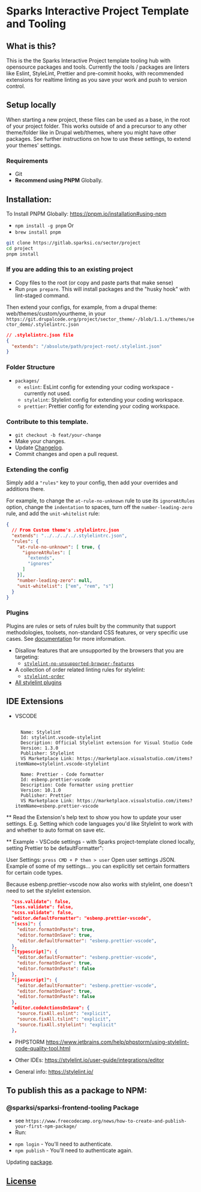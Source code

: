 # Sparks Interactive Project Template and Tooling

## What is this?

This is the the Sparks Interactive Project template tooling hub with opensource packages and tools.
Currently the tools / packages are linters like Eslint, StyleLint, Prettier and pre-commit hooks, with recommended extensions for realtime linting as you save your work and push to version control.

## Setup locally
When starting a new project, these files can be used as a base, in the root of your project folder. This works outside of and a precursor to any other theme/folder like in Drupal web/themes, where you might have other packages. See further instructions on how to use these settings, to extend your themes' settings.

### Requirements

- Git
- **Recommend using PNPM** Globally.

## Installation:

To Install PNPM Globally: https://pnpm.io/installation#using-npm
- `npm install -g pnpm`
Or
- `brew install pnpm`

```sh
git clone https://gitlab.sparksi.co/sector/project
cd project
pnpm install
```

### If you are adding this to an existing project
- Copy files to the root (or copy and paste parts that make sense)
- Run `pnpm prepare`. This will install packages and the "husky hook" with lint-staged command.

Then extend your configs, for example, from a drupal theme: web/themes/custom/yourtheme, in your `https://git.drupalcode.org/project/sector_theme/-/blob/1.1.x/themes/sector_demo/.stylelintrc.json`

```json
// .stylelintrc.json file
{
  "extends": "/absolute/path/project-root/.stylelint.json"
}
```

### Folder Structure
- `packages/`
  - `eslint`: EsLint config for extending your coding workspace - currently not used.
  - `stylelint`: Stylelint config for extending your coding workspace.
  - `prettier`: Prettier config for extending your coding workspace.

### Contribute to this template.

* `git checkout -b feat/your-change`
* Make your changes.
* Update [Changelog](CHANGELOG.md).
* Commit changes and open a pull request.

### Extending the config

Simply add a `"rules"` key to your config, then add your overrides and additions there.

For example, to change the `at-rule-no-unknown` rule to use its `ignoreAtRules` option, change the `indentation` to spaces, turn off the `number-leading-zero` rule, and add the `unit-whitelist` rule:

```json
{
  // From Custom theme's .stylelintrc.json
  "extends": "../../../../.stylelintrc.json",
  "rules": {
    "at-rule-no-unknown": [ true, {
      "ignoreAtRules": [
        "extends",
        "ignores"
      ]
    }],
    "number-leading-zero": null,
    "unit-whitelist": ["em", "rem", "s"]
  }
}
```

### Plugins
Plugins are rules or sets of rules built by the community that support methodologies, toolsets, non-standard CSS features, or very specific use cases. See [documentation](https://stylelint.io/user-guide/configuration/#plugins) for more information.

- Disallow features that are unsupported by the browsers that you are targeting:
  - [`stylelint-no-unsupported-browser-features`](https://www.npmjs.com/package/stylelint-no-unsupported-browser-features)
- A collection of order related linting rules for stylelint:
  - [`stylelint-order`](https://www.npmjs.com/package/stylelint-order)
- [All stylelint plugins](https://www.npmjs.com/search?q=keywords:stylelint-plugin)

## IDE Extensions
* VSCODE
  ```

    Name: Stylelint
    Id: stylelint.vscode-stylelint
    Description: Official Stylelint extension for Visual Studio Code
    Version: 1.3.0
    Publisher: Stylelint
    VS Marketplace Link: https://marketplace.visualstudio.com/items?itemName=stylelint.vscode-stylelint

    Name: Prettier - Code formatter
    Id: esbenp.prettier-vscode
    Description: Code formatter using prettier
    Version: 10.1.0
    Publisher: Prettier
    VS Marketplace Link: https://marketplace.visualstudio.com/items?itemName=esbenp.prettier-vscode
  ```

** Read the Extension's help text to show you how to update your user settings. E.g. Setting which code languages you'd like Stylelint to work with and whether to auto format on save etc.

** Example - VSCode settings - with Sparks project-template cloned locally, setting Prettier to be defaultFormatter":

User Settings: `press CMD + P then > user` Open user settings JSON.
Example of some of my settings... you can explicitly set certain formatters for certain code types.

Because esbenp.prettier-vscode now also works with stylelint, one doesn't need to set the stylelint extension.

```json
  "css.validate": false,
  "less.validate": false,
  "scss.validate": false,
  "editor.defaultFormatter": "esbenp.prettier-vscode",
  "[scss]": {
    "editor.formatOnPaste": true,
    "editor.formatOnSave": true,
    "editor.defaultFormatter": "esbenp.prettier-vscode",
  },
  "[typescript]": {
    "editor.defaultFormatter": "esbenp.prettier-vscode",
    "editor.formatOnSave": true,
    "editor.formatOnPaste": false
  },
  "[javascript]": {
    "editor.defaultFormatter": "esbenp.prettier-vscode",
    "editor.formatOnSave": true,
    "editor.formatOnPaste": false
  },
  "editor.codeActionsOnSave": {
    "source.fixAll.eslint": "explicit",
    "source.fixAll.tslint": "explicit",
    "source.fixAll.stylelint": "explicit"
  },
```

* PHPSTORM
    https://www.jetbrains.com/help/phpstorm/using-stylelint-code-quality-tool.html

* Other IDEs: https://stylelint.io/user-guide/integrations/editor

* General info: https://stylelint.io/

## To publish this as a package to NPM:

### @sparksi/sparksi-frontend-tooling Package
- see `https://www.freecodecamp.org/news/how-to-create-and-publish-your-first-npm-package/`
- Run:
* `npm login` - You'll need to authenticate.
* `npm publish` - You'll need to authenticate again.

Updating [package](https://docs.npmjs.com/getting-started/publishing-npm-packages#how-to-update-a-package).


## [License](LICENSE)
